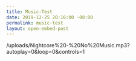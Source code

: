 ```yaml
---
title: Music-Test
date: 2019-12-25 20:16:00 -08:00
permalink: music-test
layout: open-embed-post
---
```


/uploads/Nightcore%20-%20No%20Music.mp3?autoplay=0&loop=0&controls=1